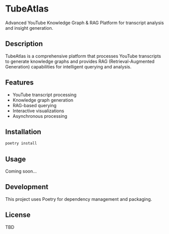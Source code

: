 # TubeAtlas

Advanced YouTube Knowledge Graph & RAG Platform for transcript analysis and insight generation.

## Description

TubeAtlas is a comprehensive platform that processes YouTube transcripts to generate knowledge graphs and provides RAG (Retrieval-Augmented Generation) capabilities for intelligent querying and analysis.

## Features

- YouTube transcript processing
- Knowledge graph generation
- RAG-based querying
- Interactive visualizations
- Asynchronous processing

## Installation

```bash
poetry install
```

## Usage

Coming soon...

## Development

This project uses Poetry for dependency management and packaging.

## License

TBD
